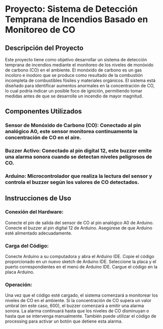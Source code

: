 # Proyecto: Sistema de Detección Temprana de Incendios Basado en Monitoreo de CO
## Descripción del Proyecto
Este proyecto tiene como objetivo desarrollar un sistema de detección temprana de incendios mediante el monitoreo de los niveles de monóxido de carbono (CO) en el ambiente. El monóxido de carbono es un gas incoloro e inodoro que se produce como resultado de la combustión incompleta de combustibles fósiles y materiales orgánicos. El sistema está diseñado para identificar aumentos anormales en la concentración de CO, lo cual podría indicar un posible foco de ignición, permitiendo tomar medidas antes de que se desarrolle un incendio de mayor magnitud.

## Componentes Utilizados
### Sensor de Monóxido de Carbono (CO): Conectado al pin analógico A0, este sensor monitorea continuamente la concentración de CO en el aire.
### Buzzer Activo: Conectado al pin digital 12, este buzzer emite una alarma sonora cuando se detectan niveles peligrosos de CO.
### Arduino: Microcontrolador que realiza la lectura del sensor y controla el buzzer según los valores de CO detectados.

## Instrucciones de Uso
### Conexión del Hardware:

Conecte el pin de salida del sensor de CO al pin analógico A0 de Arduino.
Conecte el buzzer al pin digital 12 de Arduino.
Asegúrese de que Arduino esté alimentado adecuadamente.

### Carga del Código:

Conecte Arduino a su computadora y abra el Arduino IDE.
Copie el código proporcionado en un nuevo sketch de Arduino IDE.
Seleccione la placa y el puerto correspondientes en el menú de Arduino IDE.
Cargue el código en la placa Arduino.

### Operación:

Una vez que el código esté cargado, el sistema comenzará a monitorear los niveles de CO en el ambiente.
Si la concentración de CO supera un valor umbral (en este caso, 600), el buzzer comenzará a emitir una alarma sonora.
La alarma continuará hasta que los niveles de CO disminuyan o hasta que se intervenga manualmente.
También puede utilizar el código de processing para activar un botón que detiene esta alarma.
